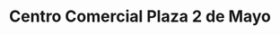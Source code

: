 ---
title: "Centro Comercial Plaza 2 de Mayo"
url: /cercado-de-lima/centro-comercial-plaza-2-de-mayo/
shop: centro comercial
---